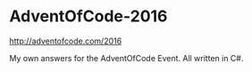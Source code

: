 # AdventOfCode-2016
http://adventofcode.com/2016

My own answers for the AdventOfCode Event. All written in C#.
